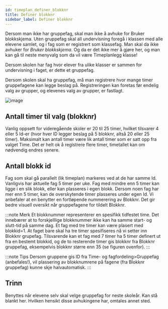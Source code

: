 ```yaml
---
id: timeplan_definer_blokknr
title: Definer blokknr
sidebar_label: Definer blokknr
---
```

Dersom man ikke har gruppefag, skal man ikke å avhuke for Bruker blokkskjema. Uten gruppefag skal all undervisning foregå i klassen med alle elevene samlet, og i fag som er registrert som klassefag. Man skal da ikke avhuker for _Bruker blokkskjema_. Og da er det ikke mer å gjøre her, og man kan gå til neste menyvalg som da vil være Timeplanlegg klasse!

Dersom skolen har fag hvor elever fra ulike klasser er sammen for undervisning i faget, er dette et gruppefag.

Dersom skolen skal ha gruppefag, må man registrere hvor mange timer gruppefagene kan legge beslag på. Registreringen kan foretas før endelig valg av grupper, og elevenes valg av grupper, er fastlagt.

![image](https://user-images.githubusercontent.com/80097133/118253703-855f7e00-b4aa-11eb-92c2-488a7c8a129c.png)

## Antall timer til valg (blokknr)
Vanlig oppsett for videregående skoler er 20 til 25 timer, hvilket tilsvarer 4 eller 5 Id-er (hvor hver ID legger beslag på 5 blokknr, altså 20 eller 25 timer). Maksimalt kan antall timer være lik antall timer som er satt opp fra valget Time. Det er helt ok å registrere flere timer, timetallet kan om nødvendig endres senere.

## Antall blokk id
Fag som skal gå parallelt (lik timeplan) markeres ved at de har samme Id. Vanligvis har aktuelle fag 5 timer per uke. Fag med mindre enn 5 timer kan ligge i en slik blokk, eller kan plasseres i egen blokk. Dersom noen fag har mer enn 5 timer, kan de overskytende timer plasseres under egen Id. Vi anbefaler at en benytter en fortløpende nummerering av Blokknr. Det gir bedre visuell oversikt når gruppefagene for tildelt Blokknr. 

:::note Merk
Et blokknummer representerer en spesifikk tidfestet time. Det innebærer at to forskjelllige blokknummer ikke kan ha samme start- og slutt-tid på samme dag. Et fag med tre timer kan være plasert med blokkid=1. At faget bare skal ha tre timer spesifiseres nå vi setter inn Blokknr grupefag. Tilsvarende kan et fag med 7 timer ha 5 timer definert ut fra en bestemt blokkid, og de to resterende timer gis blokknr fra Blokknr gruppefag, eksempelvis blokknr større enn 35 (se figuren ovenfor).
:::

:::note Tips
Dersom gruppene gis ID fra Time- og fagfordeling>Gruppefag (anbefales!), vil plassering av blokknumrene på fagene (fra Blokknr gruppefag) kunne skje halvautomatisk.
:::

## Trinn 
Benyttes når elevene selv skal velge gruppefag for neste skoleår. Kan stå blankt her. Hvilken hensikt disse avhukingene har, omtales annet sted.


